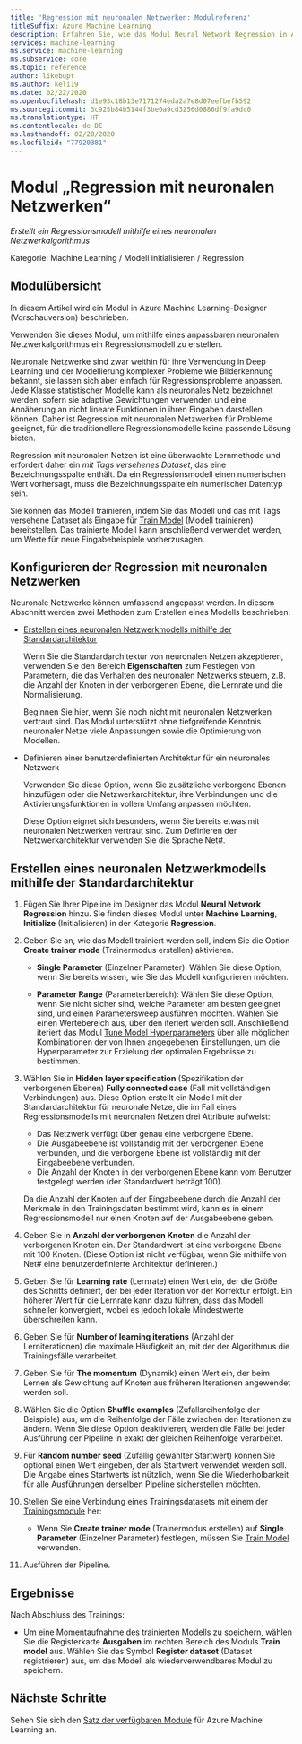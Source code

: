 ```yaml
---
title: 'Regression mit neuronalen Netzwerken: Modulreferenz'
titleSuffix: Azure Machine Learning
description: Erfahren Sie, wie das Modul Neural Network Regression in Azure Machine Learning verwendet wird, um mithilfe eines anpassbaren Algorithmus für ein neuronales Netz ein Regressionsmodell zu erstellen.
services: machine-learning
ms.service: machine-learning
ms.subservice: core
ms.topic: reference
author: likebupt
ms.author: keli19
ms.date: 02/22/2020
ms.openlocfilehash: d1e93c18b13e7171274eda2a7e8d07eefbefb592
ms.sourcegitcommit: 3c925b84b5144f3be0a9cd3256d0886df9fa9dc0
ms.translationtype: HT
ms.contentlocale: de-DE
ms.lasthandoff: 02/28/2020
ms.locfileid: "77920381"
---
```

# <a name="neural-network-regression-module"></a>Modul „Regression mit neuronalen Netzwerken“

*Erstellt ein Regressionsmodell mithilfe eines neuronalen Netzwerkalgorithmus*  
  
 Kategorie: Machine Learning / Modell initialisieren / Regression
  
## <a name="module-overview"></a>Modulübersicht  

In diesem Artikel wird ein Modul in Azure Machine Learning-Designer (Vorschauversion) beschrieben.

Verwenden Sie dieses Modul, um mithilfe eines anpassbaren neuronalen Netzwerkalgorithmus ein Regressionsmodell zu erstellen.
  
 Neuronale Netzwerke sind zwar weithin für ihre Verwendung in Deep Learning und der Modellierung komplexer Probleme wie Bilderkennung bekannt, sie lassen sich aber einfach für Regressionsprobleme anpassen. Jede Klasse statistischer Modelle kann als neuronales Netz bezeichnet werden, sofern sie adaptive Gewichtungen verwenden und eine Annäherung an nicht lineare Funktionen in ihren Eingaben darstellen können. Daher ist Regression mit neuronalen Netzwerken für Probleme geeignet, für die traditionellere Regressionsmodelle keine passende Lösung bieten.
  
 Regression mit neuronalen Netzen ist eine überwachte Lernmethode und erfordert daher ein *mit Tags versehenes Dataset*, das eine Bezeichnungsspalte enthält. Da ein Regressionsmodell einen numerischen Wert vorhersagt, muss die Bezeichnungsspalte ein numerischer Datentyp sein.  
  
 Sie können das Modell trainieren, indem Sie das Modell und das mit Tags versehene Dataset als Eingabe für [Train Model](./train-model.md) (Modell trainieren) bereitstellen. Das trainierte Modell kann anschließend verwendet werden, um Werte für neue Eingabebeispiele vorherzusagen.  
  
## <a name="configure-neural-network-regression"></a>Konfigurieren der Regression mit neuronalen Netzwerken 

Neuronale Netzwerke können umfassend angepasst werden. In diesem Abschnitt werden zwei Methoden zum Erstellen eines Modells beschrieben:
  
+ [Erstellen eines neuronalen Netzwerkmodells mithilfe der Standardarchitektur](#bkmk_DefaultArchitecture)  
  
    Wenn Sie die Standardarchitektur von neuronalen Netzen akzeptieren, verwenden Sie den Bereich **Eigenschaften** zum Festlegen von Parametern, die das Verhalten des neuronalen Netzwerks steuern, z.B. die Anzahl der Knoten in der verborgenen Ebene, die Lernrate und die Normalisierung.

    Beginnen Sie hier, wenn Sie noch nicht mit neuronalen Netzwerken vertraut sind. Das Modul unterstützt ohne tiefgreifende Kenntnis neuronaler Netze viele Anpassungen sowie die Optimierung von Modellen. 

+ Definieren einer benutzerdefinierten Architektur für ein neuronales Netzwerk 

    Verwenden Sie diese Option, wenn Sie zusätzliche verborgene Ebenen hinzufügen oder die Netzwerkarchitektur, ihre Verbindungen und die Aktivierungsfunktionen in vollem Umfang anpassen möchten.
    
    Diese Option eignet sich besonders, wenn Sie bereits etwas mit neuronalen Netzwerken vertraut sind. Zum Definieren der Netzwerkarchitektur verwenden Sie die Sprache Net#.  

##  <a name="bkmk_DefaultArchitecture"></a>Erstellen eines neuronalen Netzwerkmodells mithilfe der Standardarchitektur

1.  Fügen Sie Ihrer Pipeline im Designer das Modul **Neural Network Regression** hinzu. Sie finden dieses Modul unter **Machine Learning**, **Initialize** (Initialisieren) in der Kategorie **Regression**. 
  
2. Geben Sie an, wie das Modell trainiert werden soll, indem Sie die Option **Create trainer mode** (Trainermodus erstellen) aktivieren.  
  
    -   **Single Parameter** (Einzelner Parameter): Wählen Sie diese Option, wenn Sie bereits wissen, wie Sie das Modell konfigurieren möchten.

    -   **Parameter Range** (Parameterbereich): Wählen Sie diese Option, wenn Sie nicht sicher sind, welche Parameter am besten geeignet sind, und einen Parametersweep ausführen möchten. Wählen Sie einen Wertebereich aus, über den iteriert werden soll. Anschließend iteriert das Modul [Tune Model Hyperparameters](tune-model-hyperparameters.md) über alle möglichen Kombinationen der von Ihnen angegebenen Einstellungen, um die Hyperparameter zur Erzielung der optimalen Ergebnisse zu bestimmen.   

3.  Wählen Sie in **Hidden layer specification** (Spezifikation der verborgenen Ebenen) **Fully connected case** (Fall mit vollständigen Verbindungen) aus. Diese Option erstellt ein Modell mit der Standardarchitektur für neuronale Netze, die im Fall eines Regressionsmodells mit neuronalen Netzen drei Attribute aufweist:  
  
    + Das Netzwerk verfügt über genau eine verborgene Ebene.
    + Die Ausgabeebene ist vollständig mit der verborgenen Ebene verbunden, und die verborgene Ebene ist vollständig mit der Eingabeebene verbunden.
    + Die Anzahl der Knoten in der verborgenen Ebene kann vom Benutzer festgelegt werden (der Standardwert beträgt 100).  
  
    Da die Anzahl der Knoten auf der Eingabeebene durch die Anzahl der Merkmale in den Trainingsdaten bestimmt wird, kann es in einem Regressionsmodell nur einen Knoten auf der Ausgabeebene geben.  
  
4. Geben Sie in **Anzahl der verborgenen Knoten** die Anzahl der verborgenen Knoten ein. Der Standardwert ist eine verborgene Ebene mit 100 Knoten. (Diese Option ist nicht verfügbar, wenn Sie mithilfe von Net# eine benutzerdefinierte Architektur definieren.)
  
5.  Geben Sie für **Learning rate** (Lernrate) einen Wert ein, der die Größe des Schritts definiert, der bei jeder Iteration vor der Korrektur erfolgt. Ein höherer Wert für die Lernrate kann dazu führen, dass das Modell schneller konvergiert, wobei es jedoch lokale Mindestwerte überschreiten kann.

6.  Geben Sie für **Number of learning iterations** (Anzahl der Lerniterationen) die maximale Häufigkeit an, mit der der Algorithmus die Trainingsfälle verarbeitet.


8.  Geben Sie für **The momentum** (Dynamik) einen Wert ein, der beim Lernen als Gewichtung auf Knoten aus früheren Iterationen angewendet werden soll.

10. Wählen Sie die Option **Shuffle examples** (Zufallsreihenfolge der Beispiele) aus, um die Reihenfolge der Fälle zwischen den Iterationen zu ändern. Wenn Sie diese Option deaktivieren, werden die Fälle bei jeder Ausführung der Pipeline in exakt der gleichen Reihenfolge verarbeitet.
  
11. Für **Random number seed** (Zufällig gewählter Startwert) können Sie optional einen Wert eingeben, der als Startwert verwendet werden soll. Die Angabe eines Startwerts ist nützlich, wenn Sie die Wiederholbarkeit für alle Ausführungen derselben Pipeline sicherstellen möchten.
  
13. Stellen Sie eine Verbindung eines Trainingsdatasets mit einem der [Trainingsmodule](module-reference.md) her: 
  
    -   Wenn Sie **Create trainer mode** (Trainermodus erstellen) auf **Single Parameter** (Einzelner Parameter) festlegen, müssen Sie [Train Model](./train-model.md) verwenden.  
  
   
14. Ausführen der Pipeline.  

## <a name="results"></a>Ergebnisse

Nach Abschluss des Trainings:

- Um eine Momentaufnahme des trainierten Modells zu speichern, wählen Sie die Registerkarte **Ausgaben** im rechten Bereich des Moduls **Train model** aus. Wählen Sie das Symbol **Register dataset** (Dataset registrieren) aus, um das Modell als wiederverwendbares Modul zu speichern.

## <a name="next-steps"></a>Nächste Schritte

Sehen Sie sich den [Satz der verfügbaren Module](module-reference.md) für Azure Machine Learning an. 